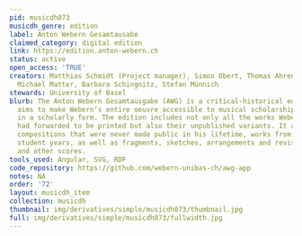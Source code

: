 ```yaml
---
pid: musicdh073
musicdh_genre: edition
label: Anton Webern Gesamtausabe
claimed_category: digital edition
link: https://edition.anton-webern.ch
status: active
open_access: 'TRUE'
creators: Matthias Schmidt (Project manager), Simon Obert, Thomas Ahrend, Julia Bungardt,
  Michael Matter, Barbara Schingnitz, Stefan Münnich
stewards: University of Basel
blurb: The Anton Webern Gesamtausgabe (AWG) is a critical-historical edition which
  aims to make Webern’s entire oeuvre accessible to musical scholarship and practice
  in a scholarly form. The edition includes not only all the works Webern himself
  had forwarded to be printed but also their unpublished variants. It also includes
  compositions that were never made public in his lifetime, works from his youth and
  student years, as well as fragments, sketches, arrangements and revisions of his
  and other scores.
tools_used: Angular, SVG, RDF
code_repository: https://github.com/webern-unibas-ch/awg-app
notes: NA
order: '72'
layout: musicdh_item
collection: musicdh
thumbnail: img/derivatives/simple/musicdh073/thumbnail.jpg
full: img/derivatives/simple/musicdh073/fullwidth.jpg
---
```

